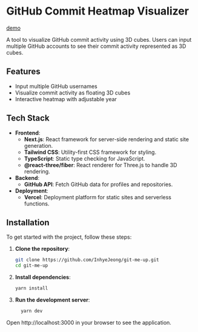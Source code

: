 # GitHub Commit Heatmap Visualizer

[demo](git-me-up-rho.vercel.app)

A tool to visualize GitHub commit activity using 3D cubes. Users can input multiple GitHub accounts to see their commit activity represented as 3D cubes.

## Features

- Input multiple GitHub usernames
- Visualize commit activity as floating 3D cubes
- Interactive heatmap with adjustable year

## Tech Stack

- **Frontend**: 
  - **Next.js**: React framework for server-side rendering and static site generation.
  - **Tailwind CSS**: Utility-first CSS framework for styling.
  - **TypeScript**: Static type checking for JavaScript.
  - **@react-three/fiber**: React renderer for Three.js to handle 3D rendering.
- **Backend**:
  - **GitHub API**: Fetch GitHub data for profiles and repositories.
- **Deployment**:
  - **Vercel**: Deployment platform for static sites and serverless functions.

## Installation

To get started with the project, follow these steps:

1. **Clone the repository**:

   ```bash
   git clone https://github.com/InhyeJeong/git-me-up.git
   cd git-me-up

2. **Install dependencies**:
   ```bash
   yarn install
3. **Run the development server**:
   ```bash
     yarn dev
   ```

Open http://localhost:3000 in your browser to see the application.

